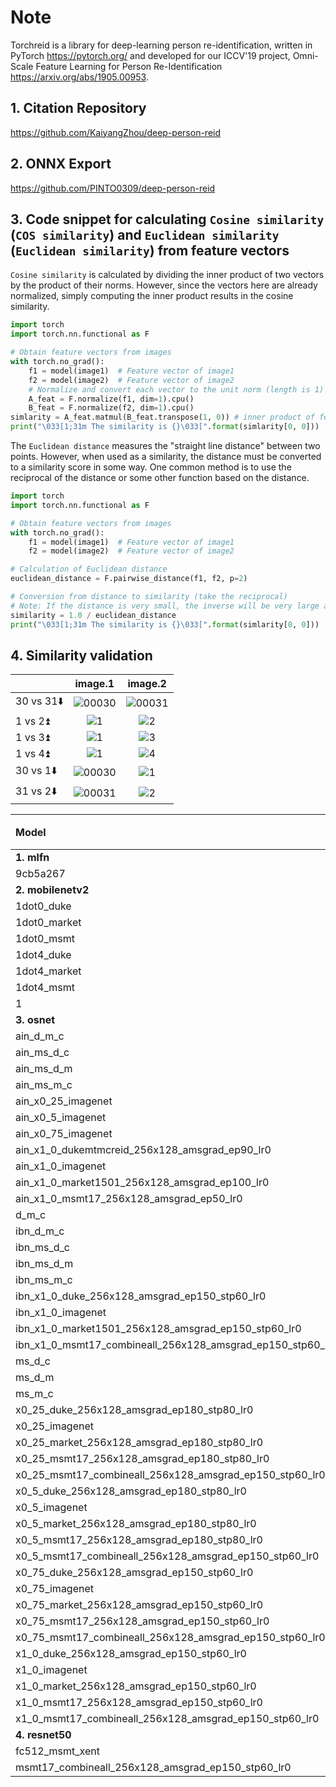 # Note

Torchreid is a library for deep-learning person re-identification, written in PyTorch <https://pytorch.org/> and developed for our ICCV'19 project, Omni-Scale Feature Learning for Person Re-Identification <https://arxiv.org/abs/1905.00953>.

## 1. Citation Repository

  https://github.com/KaiyangZhou/deep-person-reid

## 2. ONNX Export

  https://github.com/PINTO0309/deep-person-reid

## 3. Code snippet for calculating `Cosine similarity` (`COS similarity`) and `Euclidean similarity` (`Euclidean similarity`) from feature vectors

  `Cosine similarity` is calculated by dividing the inner product of two vectors by the product of their norms. However, since the vectors here are already normalized, simply computing the inner product results in the cosine similarity.
  
  ```python
  import torch
  import torch.nn.functional as F

  # Obtain feature vectors from images
  with torch.no_grad():
      f1 = model(image1)  # Feature vector of image1
      f2 = model(image2)  # Feature vector of image2
      # Normalize and convert each vector to the unit norm (length is 1)
      A_feat = F.normalize(f1, dim=1).cpu()
      B_feat = F.normalize(f2, dim=1).cpu()
  simlarity = A_feat.matmul(B_feat.transpose(1, 0)) # inner product of feature vectors
  print("\033[1;31m The similarity is {}\033[".format(simlarity[0, 0]))
  ```

  The `Euclidean distance` measures the "straight line distance" between two points. However, when used as a similarity, the distance must be converted to a similarity score in some way. One common method is to use the reciprocal of the distance or some other function based on the distance.
  
  ```python
  import torch
  import torch.nn.functional as F
  
  # Obtain feature vectors from images
  with torch.no_grad():
      f1 = model(image1)  # Feature vector of image1
      f2 = model(image2)  # Feature vector of image2
  
  # Calculation of Euclidean distance
  euclidean_distance = F.pairwise_distance(f1, f2, p=2)
  
  # Conversion from distance to similarity (take the reciprocal)
  # Note: If the distance is very small, the inverse will be very large and needs to be handled appropriately
  similarity = 1.0 / euclidean_distance
  print("\033[1;31m The similarity is {}\033[".format(simlarity[0, 0]))
  ```

## 4. Similarity validation

||image.1|image.2|
|:-|:-:|:-:|
|30 vs 31⬇️|![00030](https://github.com/PINTO0309/PINTO_model_zoo/assets/33194443/b2249f44-cd26-49da-8796-25e12f2831fe)|![00031](https://github.com/PINTO0309/PINTO_model_zoo/assets/33194443/030faa0d-b5a3-457e-8402-698f8bfea769)|
|1 vs 2⏫|![1](https://github.com/PINTO0309/PINTO_model_zoo/assets/33194443/82854902-c63b-4b24-859d-23661fe65f0c)|![2](https://github.com/PINTO0309/PINTO_model_zoo/assets/33194443/c6854b42-25af-42da-b8b0-59f85ee2fb78)|
|1 vs 3⏫|![1](https://github.com/PINTO0309/PINTO_model_zoo/assets/33194443/49f09597-94c8-4130-aa43-b4f3971ed9a7)|![3](https://github.com/PINTO0309/PINTO_model_zoo/assets/33194443/79ba35d2-88de-4534-9bf5-c1c64d36c279)|
|1 vs 4⏫|![1](https://github.com/PINTO0309/PINTO_model_zoo/assets/33194443/8fae11e3-1a46-4907-85b4-f9a9d3257e47)|![4](https://github.com/PINTO0309/PINTO_model_zoo/assets/33194443/c32a10d9-bb67-484f-8483-4c7080e70312)|
|30 vs 1⬇️|![00030](https://github.com/PINTO0309/PINTO_model_zoo/assets/33194443/893ed42c-4a63-4779-97e2-2af9ae57a79f)|![1](https://github.com/PINTO0309/PINTO_model_zoo/assets/33194443/8afb01a8-f7c4-483f-9387-62e59d715693)|
|31 vs 2⬇️|![00031](https://github.com/PINTO0309/PINTO_model_zoo/assets/33194443/030faa0d-b5a3-457e-8402-698f8bfea769)|![2](https://github.com/PINTO0309/PINTO_model_zoo/assets/33194443/c6854b42-25af-42da-b8b0-59f85ee2fb78)|

|Model|30 vs 31⬇️|1 vs 2⏫|1 vs 3⏫|1 vs 4⏫|30 vs 1⬇️|31 vs 2⬇️|
|:-|-:|-:|-:|-:|-:|-:|
|**1. mlfn**|||||||
|9cb5a267|0.521|0.609|0.725|0.740|0.558|0.609|
|**2. mobilenetv2**|||||||
|1dot0_duke|0.496|0.654|0.852|0.773|0.542|0.501|
|1dot0_market|0.402|0.781|0.886|0.882|0.556|0.469|
|1dot0_msmt|0.522|0.678|0.624|0.621|0.412|0.471|
|1dot4_duke|0.518|0.729|0.853|0.779|0.633|0.552|
|1dot4_market|0.409|0.717|0.857|0.839|0.574|0.516|
|1dot4_msmt|0.503|0.629|0.652|0.714|0.430|0.425|
|1|0.430|0.427|0.428|0.429|0.433|0.423|
|**3. osnet**|||||||
|ain_d_m_c|0.438|0.610|0.692|0.620|0.437|0.418|
|ain_ms_d_c|0.424|0.641|0.645|0.692|0.387|0.422|
|ain_ms_d_m|0.436|0.585|0.650|0.670|0.479|0.407|
|ain_ms_m_c|0.460|0.547|0.706|0.663|0.393|0.381|
|ain_x0_25_imagenet|0.546|0.554|0.703|0.669|0.362|0.448|
|ain_x0_5_imagenet|0.602|0.588|0.637|0.669|0.508|0.525|
|ain_x0_75_imagenet|0.522|0.643|0.686|0.716|0.529|0.477|
|ain_x1_0_dukemtmcreid_256x128_amsgrad_ep90_lr0|0.509|0.506|0.685|0.628|0.488|0.378|
|ain_x1_0_imagenet|0.504|0.579|0.750|0.720|0.500|0.491|
|ain_x1_0_market1501_256x128_amsgrad_ep100_lr0|0.426|0.582|0.825|0.785|0.540|0.461|
|ain_x1_0_msmt17_256x128_amsgrad_ep50_lr0|0.444|0.514|0.631|0.517|0.353|0.349|
|d_m_c|0.400|0.492|0.668|0.628|0.480|0.446|
|ibn_d_m_c|0.376|0.512|0.639|0.626|0.488|0.432|
|ibn_ms_d_c|0.440|0.642|0.678|0.633|0.428|0.373|
|ibn_ms_d_m|0.464|0.630|0.690|0.686|0.454|0.462|
|ibn_ms_m_c|0.439|0.575|0.701|0.616|0.432|0.467|
|ibn_x1_0_duke_256x128_amsgrad_ep150_stp60_lr0|0.423|0.507|0.703|0.639|0.425|0.440|
|ibn_x1_0_imagenet|0.549|0.536|0.761|0.720|0.495|0.552|
|ibn_x1_0_market1501_256x128_amsgrad_ep150_stp60_lr0|0.361|0.713|0.759|0.763|0.460|0.535|
|ibn_x1_0_msmt17_combineall_256x128_amsgrad_ep150_stp60_lr0|0.329|0.387|0.728|0.403|0.273|0.281|
|ms_d_c|**0.389**|**0.531**|**0.685**|**0.650**|**0.457**|**0.407**|
|ms_d_m|0.435|0.542|0.649|0.607|0.489|0.436|
|ms_m_c|0.426|0.641|0.746|0.726|0.407|0.492|
|x0_25_duke_256x128_amsgrad_ep180_stp80_lr0|0.370|0.535|0.755|0.693|0.500|0.430|
|x0_25_imagenet|0.517|0.611|0.766|0.749|0.514|0.634|
|x0_25_market_256x128_amsgrad_ep180_stp80_lr0|0.385|0.695|0.835|0.866|0.533|0.405|
|x0_25_msmt17_256x128_amsgrad_ep180_stp80_lr0|0.352|0.536|0.728|0.563|0.380|0.332|
|x0_25_msmt17_combineall_256x128_amsgrad_ep150_stp60_lr0|0.338|0.453|0.683|0.615|0.329|0.348|
|x0_5_duke_256x128_amsgrad_ep180_stp80_lr0|**0.314**|**0.637**|**0.776**|**0.744**|**0.431**|**0.445**|
|x0_5_imagenet|0.572|0.585|0.712|0.643|0.567|0.562|
|x0_5_market_256x128_amsgrad_ep180_stp80_lr0|0.302|0.741|0.885|0.869|0.442|0.412|
|x0_5_msmt17_256x128_amsgrad_ep180_stp80_lr0|0.405|0.621|0.711|0.663|0.402|0.388|
|x0_5_msmt17_combineall_256x128_amsgrad_ep150_stp60_lr0|0.276|0.565|0.639|0.478|0.355|0.265|
|x0_75_duke_256x128_amsgrad_ep150_stp60_lr0|0.341|0.644|0.764|0.701|0.517|0.453|
|x0_75_imagenet|0.577|0.688|0.756|0.778|0.524|0.604|
|x0_75_market_256x128_amsgrad_ep150_stp60_lr0|0.351|0.752|0.843|0.895|0.369|0.430|
|x0_75_msmt17_256x128_amsgrad_ep150_stp60_lr0|0.427|0.673|0.667|0.671|0.429|0.393|
|x0_75_msmt17_combineall_256x128_amsgrad_ep150_stp60_lr0|0.320|0.423|0.692|0.492|0.294|0.312|
|x1_0_duke_256x128_amsgrad_ep150_stp60_lr0|0.444|0.604|0.716|0.607|0.533|0.433|
|x1_0_imagenet|0.589|0.520|0.693|0.644|0.554|0.552|
|x1_0_market_256x128_amsgrad_ep150_stp60_lr0|0.349|0.746|0.882|0.801|0.514|0.506|
|x1_0_msmt17_256x128_amsgrad_ep150_stp60_lr0|0.438|0.526|0.655|0.638|0.438|0.447|
|x1_0_msmt17_combineall_256x128_amsgrad_ep150_stp60_lr0|**0.341**|**0.476**|**0.686**|**0.504**|**0.285**|**0.265**|
|**4. resnet50**|||||||
|fc512_msmt_xent|0.821|0.835|0.859|0.890|0.808|0.779|
|msmt17_combineall_256x128_amsgrad_ep150_stp60_lr0|**0.418**|**0.593**|**0.810**|**0.752**|**0.373**|**0.330**|
